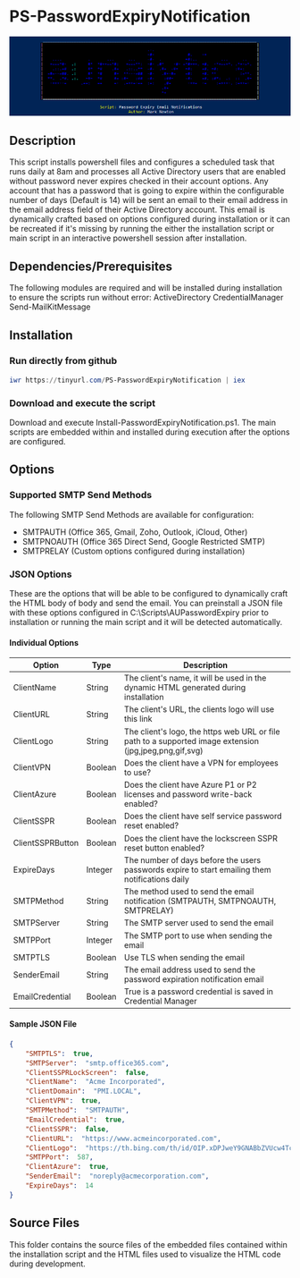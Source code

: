 # PS-PasswordExpiryNotification
<p align="center">
    <img src="https://raw.githubusercontent.com/AU-Mark/PS-PasswordExpiryNotification/refs/heads/main/Source%20Files/PS-PasswordExpiryNotification.png" />
</p>

## Description
This script installs powershell files and configures a scheduled task that runs daily at 8am and processes all Active Directory users that are enabled without password never expires checked in their account options. Any account that has a password that is going to expire within the configurable number of days (Default is 14) will be sent an email to their email address in the email address field of their Active Directory account. This email is dynamically crafted based on options configured during installation or it can be recreated if it's missing by running the either the installation script or main script in an interactive powershell session after installation.

## Dependencies/Prerequisites
The following modules are required and will be installed during installation to ensure the scripts run without error:
ActiveDirectory
CredentialManager
Send-MailKitMessage

## Installation
### Run directly from github
```powershell
iwr https://tinyurl.com/PS-PasswordExpiryNotification | iex
```

### Download and execute the script
Download and execute Install-PasswordExpiryNotification.ps1. The main scripts are embedded within and installed during execution after the options are configured.

## Options
### Supported SMTP Send Methods
The following SMTP Send Methods are available for configuration:
*   SMTPAUTH (Office 365, Gmail, Zoho, Outlook, iCloud, Other)
*   SMTPNOAUTH (Office 365 Direct Send, Google Restricted SMTP)
*   SMTPRELAY (Custom options configured during installation)

### JSON Options
These are the options that will be able to be configured to dynamically craft the HTML body of body and send the email. You can preinstall a JSON file with these options configured in C:\Scripts\AUPasswordExpiry prior to installation or running the main script and it will be detected automatically.
#### Individual Options
| Option | Type | Description |
| --- | --- | --- |
| ClientName | String | The client's name, it will be used in the dynamic HTML generated during installation |
| ClientURL | String | The client's URL, the clients logo will use this link |
| ClientLogo | String | The client's logo, the https web URL or file path to a supported image extension (jpg,jpeg,png,gif,svg) |
| ClientVPN | Boolean | Does the client have a VPN for employees to use? |
| ClientAzure | Boolean | Does the client have Azure P1 or P2 licenses and password write-back enabled? |
| ClientSSPR | Boolean | Does the client have self service password reset enabled? |
| ClientSSPRButton | Boolean | Does the client have the lockscreen SSPR reset button enabled? |
| ExpireDays | Integer | The number of days before the users passwords expire to start emailing them notifications daily |
| SMTPMethod | String | The method used to send the email notification (SMTPAUTH, SMTPNOAUTH, SMTPRELAY) |
| SMTPServer | String | The SMTP server used to send the email |
| SMTPPort | Integer | The SMTP port to use when sending the email |
| SMTPTLS | Boolean | Use TLS when sending the email |
| SenderEmail | String | The email address used to send the password expiration notification email |
| EmailCredential | Boolean | True is a password credential is saved in Credential Manager |

#### Sample JSON File
```json
{
    "SMTPTLS":  true,
    "SMTPServer":  "smtp.office365.com",
    "ClientSSPRLockScreen":  false,
    "ClientName":  "Acme Incorporated",
    "ClientDomain":  "PMI.LOCAL",
    "ClientVPN":  true,
    "SMTPMethod":  "SMTPAUTH",
    "EmailCredential":  true,
    "ClientSSPR":  false,
    "ClientURL":  "https://www.acmeincorporated.com",
    "ClientLogo":  "https://th.bing.com/th/id/OIP.xDPJweY9GNABbZVUcw4TcwHaHa?rs=1\u0026pid=ImgDetMain",
    "SMTPPort":  587,
    "ClientAzure":  true,
    "SenderEmail":  "noreply@acmecorporation.com",
    "ExpireDays":  14
}
```
## Source Files
This folder contains the source files of the embedded files contained within the installation script and the HTML files used to visualize the HTML code during development.

